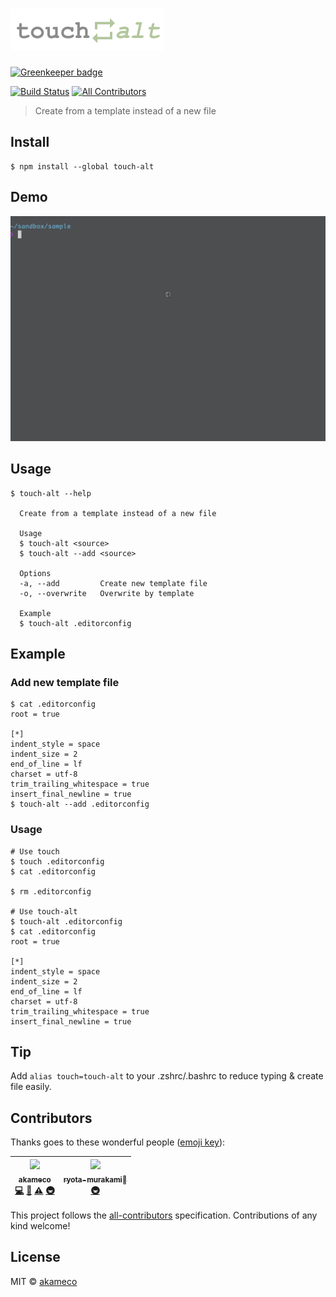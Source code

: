 # [![touch-alt](media/logo.png)](https://github.com/akameco/touch-alt)

[![Greenkeeper badge](https://badges.greenkeeper.io/akameco/touch-alt.svg)](https://greenkeeper.io/)

[![Build Status](https://travis-ci.org/akameco/touch-alt.svg?branch=master)](https://travis-ci.org/akameco/touch-alt)
[![All Contributors](https://img.shields.io/badge/all_contributors-2-orange.svg?style=flat-square)](#contributors)

> Create from a template instead of a new file

## Install

```
$ npm install --global touch-alt
```

## Demo

![demo](./media/demo.gif)

## Usage

```
$ touch-alt --help

  Create from a template instead of a new file

  Usage
  $ touch-alt <source>
  $ touch-alt --add <source>

  Options
  -a, --add         Create new template file
  -o, --overwrite   Overwrite by template

  Example
  $ touch-alt .editorconfig
```

## Example

### Add new template file

```
$ cat .editorconfig
root = true

[*]
indent_style = space
indent_size = 2
end_of_line = lf
charset = utf-8
trim_trailing_whitespace = true
insert_final_newline = true
$ touch-alt --add .editorconfig
```

### Usage

```
# Use touch
$ touch .editorconfig
$ cat .editorconfig

$ rm .editorconfig

# Use touch-alt
$ touch-alt .editorconfig
$ cat .editorconfig
root = true

[*]
indent_style = space
indent_size = 2
end_of_line = lf
charset = utf-8
trim_trailing_whitespace = true
insert_final_newline = true
```

## Tip

Add `alias touch=touch-alt` to your .zshrc/.bashrc to reduce typing & create file easily.

## Contributors

Thanks goes to these wonderful people ([emoji key](https://github.com/kentcdodds/all-contributors#emoji-key)):

<!-- ALL-CONTRIBUTORS-LIST:START - Do not remove or modify this section -->

<!-- prettier-ignore -->
| [<img src="https://avatars2.githubusercontent.com/u/4002137?v=4" width="100px;"/><br /><sub><b>akameco</b></sub>](http://akameco.github.io)<br />[💻](https://github.com/akameco/touch-alt/commits?author=akameco "Code") [📖](https://github.com/akameco/touch-alt/commits?author=akameco "Documentation") [⚠️](https://github.com/akameco/touch-alt/commits?author=akameco "Tests") [🚇](#infra-akameco "Infrastructure (Hosting, Build-Tools, etc)") | [<img src="https://avatars2.githubusercontent.com/u/5501268?v=4" width="100px;"/><br /><sub><b>ryota-murakami</b></sub>](http://ryota-murakami.github.io/)<br />[🚇](#infra-ryota-murakami "Infrastructure (Hosting, Build-Tools, etc)") |
| :---: | :---: |

<!-- ALL-CONTRIBUTORS-LIST:END -->

This project follows the [all-contributors](https://github.com/kentcdodds/all-contributors) specification. Contributions of any kind welcome!

## License

MIT © [akameco](http://akameco.github.io)
